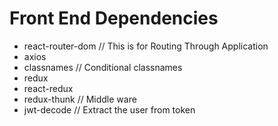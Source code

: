 # Front End Dependencies

* react-router-dom // This is for Routing Through Application
* axios
* classnames // Conditional classnames
* redux
* react-redux
* redux-thunk // Middle ware
* jwt-decode // Extract the user from token